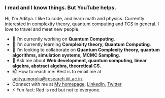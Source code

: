 ### I read and I know things. But YouTube helps. 

Hi, I'm Aditya. I like to code, and learn math and physics. Currently interested in complexity theory, quantum computing and TCS in general. I love to travel and meet new people.

- 🔭 I’m currently working on **Quantum Computing**.
- 🌱 I’m currently learning **Complexity theory, Quantum Computing**.
- 👯 I’m looking to collaborate on **Quantum Complexity theory, quantum algorithms, simulation systems, MCMC Sampling**. 
- 💬 Ask me about **Web development, quantum computing, linear algebra, abstract algebra, theoretical CS**.
- 📫 How to reach me: Best is to email me at aditya.morolia@research.iiit.ac.in.
- Connect with me at [My homepage](https://thecharmingsociopath.github.io/), [LinkedIn](https://www.linkedin.com/in/aditya-morolia/), [Twitter](https://twitter.com/AdityaMorolia)
- ⚡ Fun fact: Red is red but not to everyone.

